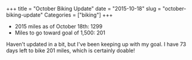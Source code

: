 +++
title = "October Biking Update"
date = "2015-10-18"
slug = "october-biking-update"
Categories = ["biking"]
+++
- 2015 miles as of October 18th: 1299
- Miles to go toward goal of 1,500: 201

Haven't updated in a bit, but I've been keeping up with my goal. I have 73 days left to bike 201 miles, which is certainly doable!
